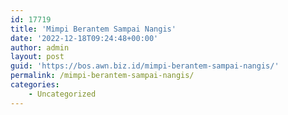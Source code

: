 ```yaml
---
id: 17719
title: 'Mimpi Berantem Sampai Nangis'
date: '2022-12-18T09:24:48+00:00'
author: admin
layout: post
guid: 'https://bos.awn.biz.id/mimpi-berantem-sampai-nangis/'
permalink: /mimpi-berantem-sampai-nangis/
categories:
    - Uncategorized
---
```


